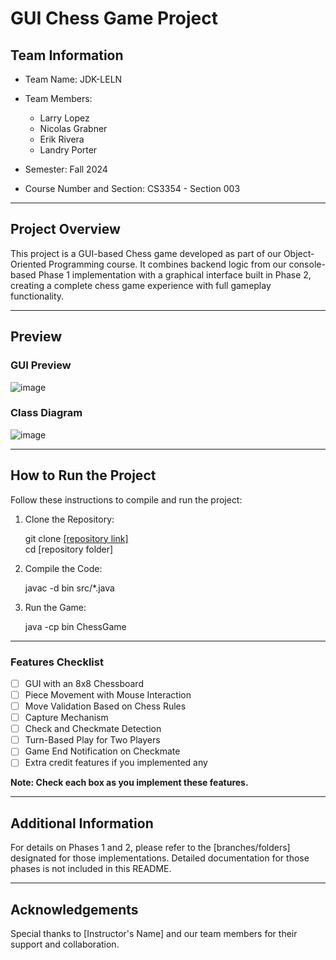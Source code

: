 # GUI Chess Game Project

## Team Information

- Team Name: JDK-LELN
- Team Members:
  - Larry Lopez
  - Nicolas Grabner
  - Erik Rivera
  - Landry Porter
 
- Semester: Fall 2024
- Course Number and Section: CS3354 - Section 003

---

## Project Overview
This project is a GUI-based Chess game developed as part of our Object-Oriented Programming course. It combines backend logic from our console-based Phase 1 implementation with a graphical interface built in Phase 2, creating a complete chess game experience with full gameplay functionality.

---

## Preview

### GUI Preview
![image](https://git.txstate.edu/xnm5/JDK-LELN-GUI/assets/4226/035f84be-a5c3-45a0-ae68-973eb1fb109b)




### Class Diagram
![image](https://git.txstate.edu/xnm5/JDK-LELN-GUI/assets/4226/14dd1231-fd83-4459-9cec-4e82561dc6df)


--- 

## How to Run the Project

Follow these instructions to compile and run the project:

1. Clone the Repository:

    git clone [[repository link]](https://git.txstate.edu/xnm5/JDK-LELN-GUI.git) <br>
    cd [repository folder]


2. Compile the Code:<br>

    javac -d bin src/*.java


3. Run the Game:

    java -cp bin ChessGame

---

### Features Checklist

- [ ] GUI with an 8x8 Chessboard
- [ ] Piece Movement with Mouse Interaction
- [ ] Move Validation Based on Chess Rules
- [ ] Capture Mechanism
- [ ] Check and Checkmate Detection
- [ ] Turn-Based Play for Two Players
- [ ] Game End Notification on Checkmate
- [ ] Extra credit features if you implemented any

**Note: Check each box as you implement these features.**

---

## Additional Information

For details on Phases 1 and 2, please refer to the [branches/folders] designated for those implementations. Detailed documentation for those phases is not included in this README.

--- 

## Acknowledgements

Special thanks to [Instructor's Name] and our team members for their support and collaboration.
